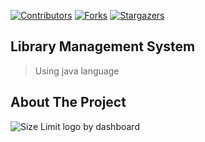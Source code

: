 
[![Contributors][contributors-shield]][contributors-url]
[![Forks][forks-shield]][forks-url]
[![Stargazers][stars-shield]][stars-url]

## Library Management System
> Using java language


## About The Project
<img src="https://i.ibb.co/jT6yf7m/Screenshot-264.png" alt="Size Limit logo by dashboard">

[contributors-shield]: https://img.shields.io/github/issues/UniverseCoding/LibraryManagement?style=for-the-badge
[contributors-url]: https://github.com/UniverseCoding/LibraryManagement/graphs/contributors
[forks-shield]: https://img.shields.io/github/forks/UniverseCoding/LibraryManagement?style=for-the-badge
[forks-url]: https://github.com/UniverseCoding/LibraryManagement/network/members
[stars-shield]: https://img.shields.io/github/stars/UniverseCoding/LibraryManagement?style=for-the-badge
[stars-url]: https://github.com/UniverseCoding/LibraryManagement/stargazers
